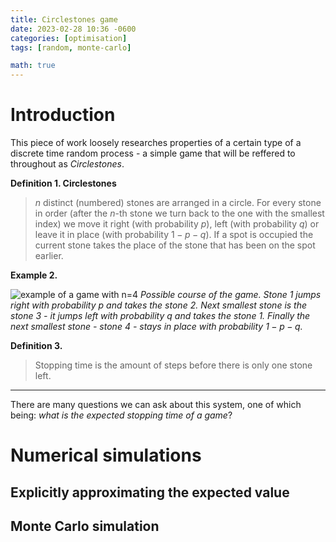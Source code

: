 ```yaml
---
title: Circlestones game
date: 2023-02-28 10:36 -0600
categories: [optimisation]
tags: [random, monte-carlo]

math: true
---
```


# Introduction

This piece of work loosely researches properties of a certain type of a discrete time random process - a simple game that will be reffered to throughout as *Circlestones*. 

**Definition 1. Circlestones**
> $n$ distinct (numbered) stones are arranged in a circle. For every stone in order (after the $n$-th stone we turn back to the one with the smallest index) we move it right (with probability $p$), left (with probability $q$) or leave it in place (with probability $1-p-q$). If a spot is occupied the current stone takes the place of the stone that has been on the spot earlier. 

**Example 2.**

![example of a game with $n=4$](/gournge.github.io/assets/lib/example%201.jpg)
*Possible course of the game. Stone 1 jumps right with probability $p$ and takes the stone 2. Next smallest stone is the stone 3 - it jumps left with probability $q$ and takes the stone 1. Finally the next smallest stone - stone 4 - stays in place with probability $1-p-q$.*

**Definition 3.** 
> Stopping time is the amount of steps before there is only one stone left.

- - -

There are many questions we can ask about this system, one of which being: *what is the expected stopping time of a game*?

# Numerical simulations

## Explicitly approximating the expected value

## Monte Carlo simulation